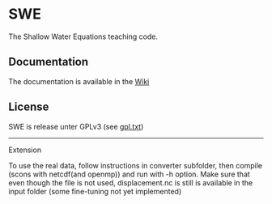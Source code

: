 SWE
===

The Shallow Water Equations teaching code.

Documentation
-------------

The documentation is available in the [Wiki](https://github.com/TUM-I5/SWE/wiki)

License
-------

SWE is release unter GPLv3 (see [gpl.txt](gpl.txt))

-------
Extension

To use the real data, follow instructions in converter subfolder, then compile (scons with netcdf(and openmp)) and run with -h option.
Make sure that even though the file is not used, displacement.nc is still is available in the input folder (some fine-tuning not yet implemented)
